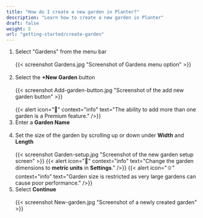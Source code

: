 ```yaml
---
title: "How do I create a new garden in Planter?"
description: "Learn how to create a new garden in Planter"
draft: false
weight: 5
url: "getting-started/create-garden"
---
```


1. Select "Gardens" from the menu bar<br /><br />
{{< screenshot Gardens.jpg "Screenshot of Gardens menu option" >}}<br /><br />
2. Select the **+New Garden** button<br /><br />
{{< screenshot Add-garden-button.jpg "Screenshot of the add new garden button" >}}<br /><br />
{{< alert icon="💸" context="info" text="The ability to add more than one garden is a Premium feature." />}}
3. Enter a **Garden Name**<br /><br />
4. Set the size of the garden by scrolling up or down under **Width** and **Length**<br /><br />
{{< screenshot Garden-setup.jpg "Screenshot of the new garden setup screen" >}}
{{< alert icon="🥕" context="info" text="Change the garden dimensions to **metric units** in **Settings**." />}}
{{< alert icon="🫑" context="info" text="Garden size is restricted as very large gardens can cause poor performance." />}}
5. Select **Continue**<br /><br />
{{< screenshot New-garden.jpg "Screenshot of a newly created garden" >}}
